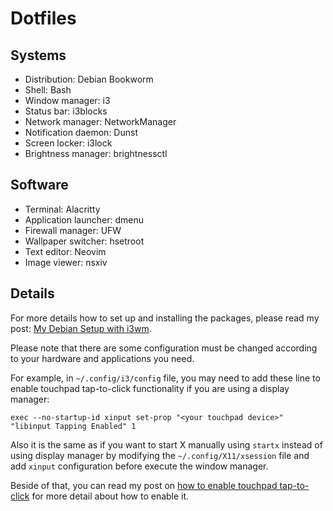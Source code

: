 # Dotfiles

## Systems

- Distribution: Debian Bookworm
- Shell: Bash
- Window manager: i3
- Status bar: i3blocks
- Network manager: NetworkManager
- Notification daemon: Dunst
- Screen locker: i3lock
- Brightness manager: brightnessctl

## Software

- Terminal: Alacritty
- Application launcher: dmenu
- Firewall manager: UFW
- Wallpaper switcher: hsetroot
- Text editor: Neovim
- Image viewer: nsxiv

## Details

For more details how to set up and installing the packages,
please read my post:
[My Debian Setup with i3wm](https://wahyuwiyoko.github.io/blog/linux/my-debian-setup-with-i3wm/).

Please note that there are some configuration must be changed
according to your hardware and applications you need.

For example, in `~/.config/i3/config` file, you may need to add these line to enable
touchpad tap-to-click functionality if you are using a display manager:

```
exec --no-startup-id xinput set-prop "<your touchpad device>" "libinput Tapping Enabled" 1
```

Also it is the same as if you want to start X manually using `startx` instead
of using display manager by modifying the `~/.config/X11/xsession` file and
add `xinput` configuration before execute the window manager.

Beside of that, you can read my post on
[how to enable touchpad tap-to-click](https://wahyuwiyoko.github.io/blog/linux/enable-touchpad-tap-to-click/)
for more detail about how to enable it.
